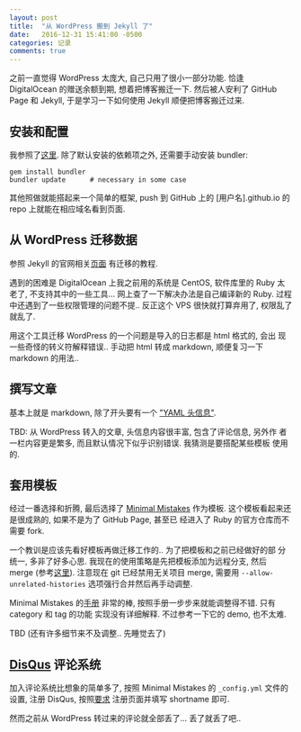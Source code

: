 ```yaml
---
layout: post
title:  "从 WordPress 搬到 Jekyll 了"
date:   2016-12-31 15:41:00 -0500
categories: 记录
comments: true
---
```

之前一直觉得 WordPress 太庞大, 自己只用了很小一部分功能. 恰逢
DigitalOcean 的赠送余额到期, 想着把博客搬迁一下. 然后被人安利了 GitHub
Page 和 Jekyll, 于是学习一下如何使用 Jekyll 顺便把博客搬迁过来. 

## 安装和配置 ##
我参照了[这里](http://cenalulu.github.io/jekyll/how-to-build-a-blog-using-jekyll-markdown/).
除了默认安装的依赖项之外, 还需要手动安装 bundler: 

	gem install bundler
	bundler update      # necessary in some case

其他照做就能搭起来一个简单的框架, push 到 GitHub 上的
[用户名].github.io 的 repo 上就能在相应域名看到页面. 

## 从 WordPress 迁移数据 ##
参照 Jekyll 的官网相关[页面](http://import.jekyllrb.com/docs/wordpress/)
有迁移的教程. 

遇到的困难是 DigitalOcean 上我之前用的系统是 CentOS, 软件库里的 Ruby
太老了, 不支持其中的一些工具... 网上查了一下解决办法是自己编译新的 Ruby. 
过程中还遇到了一些权限管理的问题不提.. 反正这个 VPS 很快就打算弃用了,
权限乱了就乱了. 

用这个工具迁移 WordPress 的一个问题是导入的日志都是 html 格式的, 会出
现一些奇怪的转义符解释错误.. 手动把 html 转成 markdown, 顺便复习一下
markdown 的用法..

## 撰写文章 ##
基本上就是 markdown, 除了开头要有一个 ["YAML 头信息"](http://jekyllcn.com/docs/posts/). 

TBD: 从 WordPress 转入的文章, 头信息内容很丰富, 包含了评论信息, 另外作
者一栏内容更是繁多, 而且默认情况下似乎识别错误. 我猜测是要搭配某些模板
使用的. 

## 套用模板 ##
经过一番选择和折腾, 最后选择了 [Minimal Mistakes](https://mmistakes.github.io/minimal-mistakes/Misa)
作为模板. 这个模板看起来还是很成熟的, 如果不是为了 GitHub Page, 甚至已
经进入了 Ruby 的官方仓库而不需要 fork. 

一个教训是应该先看好模板再做迁移工作的.. 为了把模板和之前已经做好的部
分统一, 多非了好多心思. 我现在的使用策略是先把模板添加为远程分支, 然后
merge (参考[这里](http://blog.csdn.net/gouboft/article/details/8450696)). 
注意现在 git 已经禁用无关项目 merge, 需要用 `--allow-unrelated-histories` 
选项强行合并然后再手动调整. 

Minimal Mistakes 的[手册](https://mmistakes.github.io/minimal-mistakes/docs/quick-start-guide/)
非常的棒, 按照手册一步步来就能调整得不错. 只有 category 和 tag 的功能
实现没有详细解释. 不过参考一下它的 demo, 也不太难. 

TBD (还有许多细节来不及调整.. 先睡觉去了)


## [DisQus](https://disqus.com/) 评论系统 ##
加入评论系统比想象的简单多了, 按照 Minimal Mistakes 的 `_config.yml`
文件的设置, 注册 DisQus, 按照[要求](https://help.disqus.com/customer/portal/articles/466208-what-s-a-shortname-)
注册页面并填写 shortname 即可. 

然而之前从 WordPress 转过来的评论就全部丢了... 丢了就丢了吧.. 
